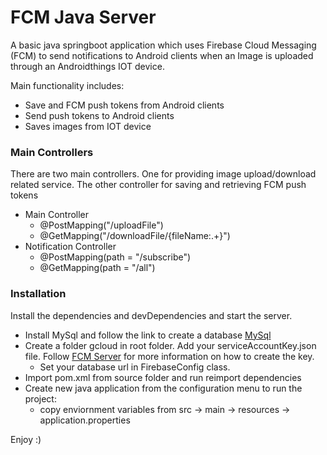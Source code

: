 # FCM Java Server

A basic java springboot application which uses Firebase Cloud Messaging (FCM) to send notifications to Android clients when an Image is uploaded through an Androidthings IOT device.

Main functionality includes:
  - Save and FCM push tokens from Android clients
  - Send push tokens to Android clients
  - Saves images from IOT device

### Main Controllers

There are two main controllers. One for providing image upload/download related service.
The other controller for saving and retrieving FCM push tokens

* Main Controller
    *   @PostMapping("/uploadFile")
    *   @GetMapping("/downloadFile/{fileName:.+}")
* Notification Controller
    * @PostMapping(path = "/subscribe")
    * @GetMapping(path = "/all")


### Installation

Install the dependencies and devDependencies and start the server.
* Install MySql and follow the link to create a database [MySql](https://spring.io/guides/gs/accessing-data-mysql/)
* Create a folder gcloud in root folder. Add your serviceAccountKey.json file. Follow [FCM Server](https://firebase.google.com/docs/cloud-messaging/migrate-v1) for more information on how to create the key.
    * Set your database url in FirebaseConfig class.
* Import pom.xml from source folder and run reimport dependencies
* Create new java application from the configuration menu to run the project:
    *  copy enviornment variables from src -> main -> resources -> application.properties

Enjoy :)
